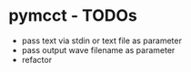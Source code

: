 # pymcct - TODOs

- pass text via stdin or text file as parameter
- pass output wave filename as parameter
- refactor